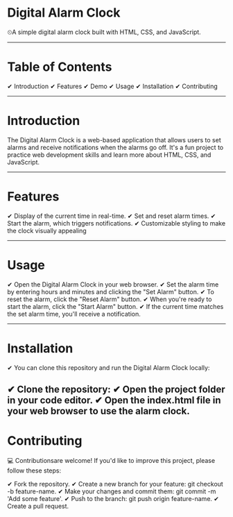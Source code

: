 # Digital Alarm Clock
⏲A simple digital alarm clock built with HTML, CSS, and JavaScript.


------------------------------------
# Table of Contents
✔ Introduction
✔ Features
✔ Demo
✔ Usage
✔ Installation
✔ Contributing

---------------------------------------
# Introduction
The Digital Alarm Clock is a web-based application that allows users to set alarms and receive notifications when the alarms go off. It's a fun project to practice web development skills and learn more about HTML, CSS, and JavaScript.

-----------------------------------------
# Features
✔ Display of the current time in real-time.
✔ Set and reset alarm times.
✔ Start the alarm, which triggers notifications.
✔ Customizable styling to make the clock visually appealing

-------------------------------------------
# Usage
✔ Open the Digital Alarm Clock in your web browser.
✔ Set the alarm time by entering hours and minutes and clicking the "Set Alarm" button.
✔ To reset the alarm, click the "Reset Alarm" button.
✔ When you're ready to start the alarm, click the "Start Alarm" button.
✔ If the current time matches the set alarm time, you'll receive a notification.

---------------------------------------------
# Installation
✔ You can clone this repository and run the Digital Alarm Clock locally:

✔ Clone the repository: 
✔ Open the project folder in your code editor.
✔ Open the index.html file in your web browser to use the alarm clock.
---------------------------------------------

# Contributing
💻 Contributionsare welcome! If you'd like to improve this project, please follow these steps:

✔ Fork the repository.
✔ Create a new branch for your feature: git checkout -b feature-name.
✔ Make your changes and commit them: git commit -m 'Add some feature'.
✔ Push to the branch: git push origin feature-name.
✔ Create a pull request.
